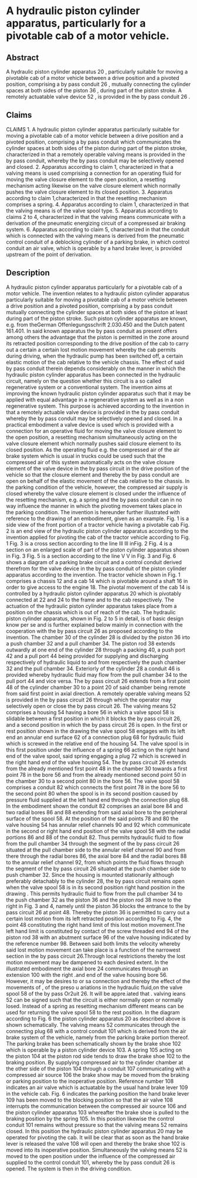 # A hydraulic piston cylinder apparatus, particularly for a pivotable cab of a motor vehicle.

## Abstract
A hydraulic piston cylinder apparatus 20 , particularly suitable for moving a pivotable cab of a motor vehicle between a drive position and a pivoted position, comprising a by pass conduit 26 , mutually connecting the cylinder spaces at both sides of the piston 36 , during part of the piston stroke. A remotely actuatable valve device 52 , is provided in the by pass conduit 26 .

## Claims
CLAIMS 1. A hydraulic piston cylinder apparatus particularly suitable for moving a pivotable cab of a motor vehicle between a drive position and a pivoted position, comprising a by pass conduit which communicates the cylinder spaces at both sides of the piston during part of the piston stroke, characterized in that a remotely operable valving means is provided in the by pass conduit, whereby the by pass conduit may be selectively opened and closed. 2. Apparatus according to claim 1, characterized in that a valving means is used comprising a connection for an operating fluid for moving the valve closure element to the open position, a resetting mechanism acting likewise on the valve closure element which normally pushes the valve closure element to its closed position. 3. Apparatus according to claim 1,characterized in that the resetting mechanism comprises a spring. 4. Apparatus according to claim 1, characterized in that the valving means is of the valve spool type. 5. Apparatus according to claims 2 to 4, characterized in that the valving means communicate with a derivation of the pneumatic energizing circuit of a compressed air braking system. 6. Apparatus according to claim 5, characterized in that the conduit which is connected with the valving means is derived from the pneumatic control conduit of a deblocking cylinder of a parking brake, in which control conduit an air valve, which is operable by a hand brake lever, is provided upstream of the point of derivation.

## Description
A hydraulic piston cylinder apparatus particularly for a pivotable cab of a motor vehicle. The invention relates to a hydraulic piston cylinder apparatus particularly suitable for moving a pivotable cab of a motor vehicle between a drive position and a pivoted position, comprising a by pass conduit mutually connecting the cylinder spaces at both sides of the piston at least during part of the piston stroke. Such piston cylinder apparatus are known, e.g. from theGerman Offenlegungsschrift 2.030.450 and the Dutch patent 161.401. In said known apparatus the by pass conduit as present offers among others the advantage that the piston is permitted in the zone around its retracted position corresponding to the drive position of the cab to carry out a certain a certain lost motion movement whereby the cab permits during driving, when the hydraulic pump has been switched off, a certain elastic motion of the cab relative to the vehicle chassis. The effect of said by pass conduit therein depends considerably on the manner in which the hydraulic piston cylinder apparatus has been connected in the hydraulic circuit, namely on the question whether this circuit is a so called regenerative system or a conventional system. The invention aims at improving the known hydraulic piston cylinder apparatus such that it may be applied with equal advantage in a regenerative system as well as in a non regenerative system. This purpose is achieved according to the invention in that a remotely actuable valve device is provided in the by pass conduit whereby the by pass conduit may be selectively opened and closed. In a practical embodiment a valve device is used which is provided with a connection for an operative fluid for moving the valve closure element to the open position, a resetting mechanism simultaneously acting on the valve closure element which normally pushes said closure element to its closed position. As the operating fluid e.g. the compressed air of the air brake system which is usual in trucks could be used such that the compressed air of this system automatically acts on the valve closure element of the valve device in the by pass circuit in the drive position of the vehicle so that the closure element and thereby the by pass conduit are open on behalf of the elastic movement of the cab relative to the chassis. In the parking condition of the vehicle, however, the compressed air supply is closed whereby the valve closure element is closed under the influence of the resetting mechanism, e.g. a spring and the by pass conduit can in no way influence the manner in which the pivoting movement takes place in the parking condition. The invention is hereunder further illustrated with reference to the drawing of an embodiment, given as an example. Fig. 1 is a side view of the front portion of a tractor vehicle having a pivotable cab Fig. 2 is an end view of the hydraulic piston cylinder apparatus according to the invention applied for pivoting the cab of the tractor vehicle according to Fig. 1 Fig. 3 is a cross section according to the line Ill Ill inFig. 2 Fig. 4 is a section on an enlarged scale of part of the piston cylinder apparatus shown in Fig. 3 Fig. 5 is a section according to the line V V in Fig. 3 and Fig. 6 shows a diagram of a parking brake circuit and a control conduit derived therefrom for the valve device in the by pass conduit of the piston cylinder apparatus according to the invention. The tractor vehicle shown in Fig. 1 comprises a chassis 12 and a cab 14 which is pivotable around a shaft 16 in order to give access to the engine 18. The pivotal movement of the cab 14 is controlled by a hydraulic piston cylinder apparatus 20 which is pivotably connected at 22 and 24 to the frame and to the cab respectively. The actuation of the hydraulic piston cylinder apparatus takes place from a position on the chassis which is out of reach of the cab. The hydraulic piston cylinder apparatus, shown in Fig. 2 to 5 in detail, is of basic design know per se and is further explained below mainly in connection with the cooperation with the by pass circuit 26 as proposed according to the invention. The chamber 30 of the cylinder 28 is dIvided by the piston 36 irto a push chamber 32 and a pull chamber 34. The piston rod 38 extends outwardly at one end of the cylinder 28 through a packing 40, a push port 42 and a pull port 44 being provided for supplying and discharging respectively of hydraulic liquid to and from respectively the push chamber 32 and the pull chamber 34. Exteriorly of the cylinder 28 a conduit 46 is provided whereby hydraulic fluid may flow from the pull chamber 34 to the pull port 44 and vice versa. The by pass circuit 26 extends from a first point 48 of the cylinder chamber 30 to a point 20 of said chamber being remote from said first point in axial direction. A remotely operable valving means 52 is provided in the by pass circuit 26 through which the operator may selectively open or close the by pass circuit 26. The valving means 52 comprises a housing 54 having a bore 56 in which a valve spool 58 is slidable between a first position in which it blocks the by pass circuit 26, and a second position in which the by pass circuit 26 is open. In the first or rest position shown in the drawing the valve spool 58 engages with its left end an annular end surface 62 of a connection plug 68 for hydraulic fluid which is screwed in the relative end of the housing 54. The valve spool is in this first position under the influence of a spring 66 acting on the right hand end of the valve spool, said spring engaging a plug 72 which is screwed in the right hand end of the valve housing 54. The by pass circuit 26 extends from the already mentioned first point 48 in the chamber 30 towards a first point 78 in the bore 56 and from the already mentioned second point 50 in the chamber 30 to a second point 80 in the bore 56. The valve spool 58 comprises a conduit 82 which connects the first point 78 in the bore 56 to the second point 80 when the spool is in its second position caused by pressure fluid supplied at the left hand end through the connection plug 68. In the embodiment shown the conduit 82 comprises an axial bore 84 and two radial bores 86 and 88 extending from said axial bore to the peripheral surface of the spool 58. At the position of the said points 78 and 80 the valve housing 54 has annular relief channels 90 and 92 which communicate in the second or right hand end position of the valve spool 58 with the radial portions 86 and 88 of the conduit 82. Thus permits hydraulic fluid to flow from the pull chamber 34 through the segment of the by pass circuit 26 situated at the pull chamber side to the annular relief channel 90 and from there through the radial bores 86, the axial bore 84 and the radial bores 88 to the annular relief channel 92, from which points the fluid flows through the segment of the by pass circuit 26 situated at the push chamber side to push chamber 32. Since the housing is mounted stationarily although preferably detachably to the cylinder 28, the by pass circuit remains open when the valve spool 58 is in its second position right hand position in the drawing . This permits hydraulic fluid to flow from the pull chamber 34 to the push chamber 32 as the piston 36 and the piston rod 38 move to the right in Fig. 3 and 4, namely until the piston 36 blocks the entrance to the by pass circuit 26 at point 48. Thereby the piston 36 is permitted to carry out a certain lost motion from its left retracted position according to Fig. 4, the point 48 constituting the right hand limit of this lost motion movement.The left hand limit is constituted by contact of the screw threaded end 94 of the piston rod 38 with an abutment surface 96 of the valve housing indicated by the reference number 98. Between said both limits the velocity whereby said lost motion movement can take place is a function of the narrowest section in the by pass circuit 26.Through local restrictions thereby the lost motion movement may be dampened to each desired extent. In the illustrated embodiment the axial bore 24 communicates through an extension 100 with the right .and end of the valve housing bore 56. However, it may be desires to or sa connection and thereby the effect of the movements of , of the preso u ariations in the hydraulic fluid,on the valve spool 58 of the by pass Or2uit 26. It will be appre.iated that . valving ieans 52 can be signed such that the circuit is either normally open or normally losed. Instead of a spring as resetting mechanism different means can be used for returning the valve spool 58 to the rest position. In the diagram according to Fig. 6 the piston cylinder apparatus 20 as described above is shown schematically. The valving means 52 communicates through the connecting plug 68 with a control conduit 101 which is derived from the air brake system of the vehicle, namely from the parking brake portion thereof. The parking brake has been schematically shown by the brake shoe 102 which is operable by a piston cylinder device 103. A spring 105 acting on the piston 104 at the piston rod side tends to draw the brake shoe 102 to the braking position. By supplying compressed air to the cylinder chamber at the other side of the piston 104 through a conduit 107 communicating with a compressed air source 106 the brake show may be moved from the braking or parking position to the inoperative position. Reference number 108 indicates an air valve which is actuatable by the usual hand brake lever 109 in the vehicle cab. Fig. 6 indicates the parking position the hand brake lever 109 has been moved to the blocking position so that the air valve 108 interrupts the communication between the compressed air source 106 and the piston cylinder apparatus 103 whereafter the brake shoe is pulled to the braking position by the spring 105. In this position likewise the control conduit 101 remains without pressure so that the valving means 52 remains closed. In this position the hydraulic piston cylinder apparatus 20 may be operated for pivoting the cab. It will be clear that as soon as the hand brake lever is released the valve 108 will open and thereby the brake shoe 102 is moved into its inoperative position. Simultaneously the valving means 52 is moved to the open position under the influence of the compressed air supplied to the control conduit 101, whereby the by pass conduit 26 is opened. The system is then in the driving condition.
